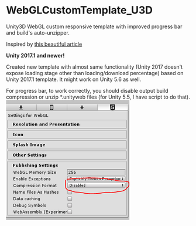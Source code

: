 # WebGLCustomTemplate_U3D
Unity3D WebGL custom responsive template with improved progress bar and build's auto-unzipper.

Inspired by [this beautiful article](https://ocias.com/blog/unity-webgl-custom-progress-bar/)

**Unity 2017.1 and newer!**

Created new template with almost same functionality (Unity 2017 doesn't expose loading stage other than loading/download percentage) based on Unity 2017.1 template. It might work on Unity 5.6 as well.

For progress bar, to work correctly, you should disable output build compression or unzip *.unityweb files (for Unity 5.5, I have script to do that).  
![Disabled compression][compression-settings]

[compression-settings]: img/compression-settings.PNG "Disabled compression"
